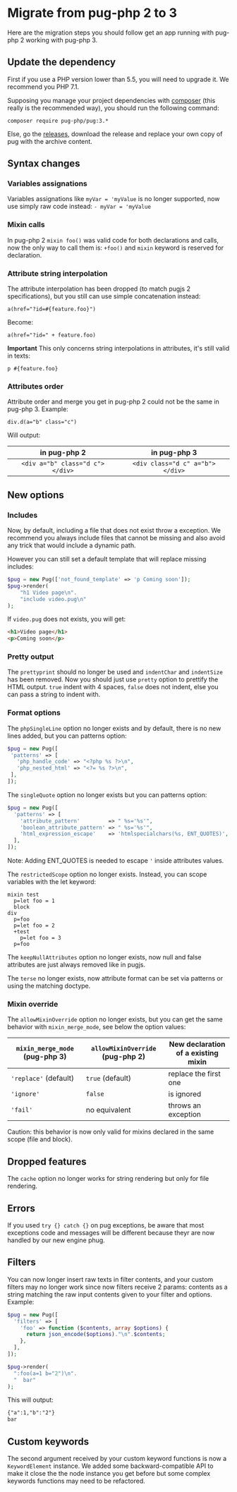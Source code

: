 # Migrate from pug-php 2 to 3

Here are the migration steps you should follow get an app running with pug-php 2
working with pug-php 3.

## Update the dependency

First if you use a PHP version lower than 5.5, you will need to upgrade it.
We recommend you PHP 7.1.
 
Supposing you manage your project dependencies with
[composer](https://getcomposer.org/)
(this really is the recommended way), you should run the following command:
```shell
composer require pug-php/pug:3.*
```

Else, go the [releases](https://github.com/pug-php/pug/releases), download
the release and replace your own copy of pug with the archive content.

## Syntax changes

### Variables assignations

Variables assignations like `myVar = 'myValue` is no longer supported,
now use simply raw code instead: `- myVar = 'myValue`

### Mixin calls

In pug-php 2 `mixin foo()` was valid code for both declarations and calls,
now the only way to call them is: `+foo()` and `mixin` keyword is reserved
for declaration.

### Attribute string interpolation

The attribute interpolation has been dropped (to match pugjs 2 specifications),
but you still can use simple concatenation instead:
```pug
a(href="?id=#{feature.foo}")
```
Become:
```pug
a(href="?id=" + feature.foo)
```
**Important** This only concerns string interpolations in attributes, it's still
valid in texts:
```pug
p #{feature.foo}
```

### Attributes order

Attribute order and merge you get in pug-php 2 could not be the same in
pug-php 3. Example:
```pug
div.d(a="b" class="c")
```
Will output:

| in pug-php 2                    | in pug-php 3                    |
|:-------------------------------:|:-------------------------------:|
| `<div a="b" class="d c"></div>` | `<div class="d c" a="b"></div>` |

## New options

### Includes

Now, by default, including a file that does not exist throw a exception.
We recommend you always include files that cannot be missing and also
avoid any trick that would include a dynamic path.

However you can still set a default template that will replace missing
includes:

```php
$pug = new Pug(['not_found_template' => 'p Coming soon']);
$pug->render(
    "h1 Video page\n".
    "include video.pug\n"
);
```
If `video.pug` does not exists, you will get:
```html
<h1>Video page</h1>
<p>Coming soon</p>
```

### Pretty output

The `prettyprint` should no longer be used and `indentChar` and `indentSize`
has been removed. Now you should just use `pretty` option to prettify the HTML
output. `true` indent with 4 spaces, `false` does not indent, else you can
pass a string to indent with.

### Format options

The `phpSingleLine` option no longer exists and by default, there
is no new lines added, but you can patterns option:
```php
$pug = new Pug([
 'patterns' => [
   'php_handle_code' => "<?php %s ?>\n",
   'php_nested_html' => "<?= %s ?>\n",
 ],
]);
```
 
The `singleQuote` option no longer exists but you can patterns option:
```php
$pug = new Pug([
  'patterns' => [
    'attribute_pattern'         => " %s='%s'",
    'boolean_attribute_pattern' => " %s='%s'",
    'html_expression_escape'    => 'htmlspecialchars(%s, ENT_QUOTES)',
  ],
]);
```
Note: Adding ENT_QUOTES is needed to escape `'` inside attributes values.

The `restrictedScope` option no longer exists. Instead, you can scope
variables with the let keyword:
```pug
mixin test
  p=let foo = 1
  block
div
  p=foo
  p=let foo = 2
  +test
    p=let foo = 3
  p=foo
```

The `keepNullAttributes` option no longer exists, now null and false
attributes are just always removed like in pugjs.

The `terse` no longer exists, now attribute format can be set via patterns
or using the matching doctype.

### Mixin override

The `allowMixinOverride` option no longer exists, but you can get the
same behavior with `mixin_merge_mode`, see below the option values:

| `mixin_merge_mode` (pug-php 3) | `allowMixinOverride` (pug-php 2) | New declaration of a existing mixin |
|--------------------------------|----------------------------------|-------------------------------------|
| `'replace'` (default)          | `true` (default)                 | replace the first one               |
| `'ignore'`                     | `false`                          | is ignored                          |
| `'fail'`                       | no equivalent                    | throws an exception                 |

Caution: this behavior is now only valid for mixins declared in the same
scope (file and block).

## Dropped features

The `cache` option no longer works for string rendering but only for
file rendering.

## Errors

If you used `try {} catch {}` on pug exceptions, be aware that most
exceptions code and messages will be different because theyr are now
handled by our new engine phug.

## Filters

You can now longer insert raw texts in filter contents, and your custom
filters may no longer work since now filters receive 2 params: contents
as a string matching the raw input contents given to your filter and
options. Example:

```php
$pug = new Pug([
  'filters' => [
    'foo' => function ($contents, array $options) {
      return json_encode($options)."\n".$contents;
    },
  ],
]);

$pug->render(
  ":foo(a=1 b="2")\n".
  "  bar"
);
```
This will output:
```html
{"a":1,"b":"2"}
bar
```

## Custom keywords

The second argument received by your custom keyword functions is now a
`KeywordElement` instance. We added some backward-compatible API to
make it close the the node instance you get before but some complex
keywords functions may need to be refactored.